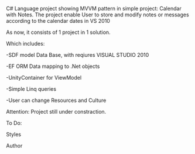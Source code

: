 C# Language project showing MVVM pattern in simple project: Calendar with Notes. The project enable User to store and modify notes or messages according to the calendar dates in VS 2010

As now, it consists of 1 project in 1 solution.

Which includes:

-SDF model Data Base, with reqiures VISUAL STUDIO 2010

-EF ORM Data mapping to .Net objects

-UnityContainer for ViewModel

-Simple Linq queries

-User can change Resources and Culture

Attention: Project still under constraction.

To Do:

Styles

Author

